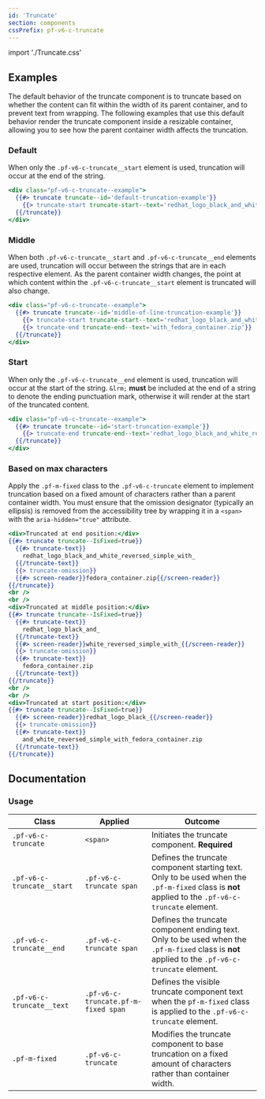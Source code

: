 ```yaml
---
id: 'Truncate'
section: components
cssPrefix: pf-v6-c-truncate
---
```


import './Truncate.css'

## Examples

The default behavior of the truncate component is to truncate based on whether the content can fit within the width of its parent container, and to prevent text from wrapping. The following examples that use this default behavior render the truncate component inside a resizable container, allowing you to see how the parent container width affects the truncation.

### Default

When only the `.pf-v6-c-truncate__start` element is used, truncation will occur at the end of the string.

```hbs
<div class="pf-v6-c-truncate--example">
  {{#> truncate truncate--id='default-truncation-example'}}
    {{> truncate-start truncate-start--text='redhat_logo_black_and_white_reversed_simple_with_fedora_container.zip'}}
  {{/truncate}}
</div>
```

### Middle

When both `.pf-v6-c-truncate__start` and `.pf-v6-c-truncate__end` elements are used, truncation will occur between the strings that are in each respective element. As the parent container width changes, the point at which content within the `.pf-v6-c-truncate__start` element is truncated will also change.

```hbs
<div class="pf-v6-c-truncate--example">
  {{#> truncate truncate--id='middle-of-line-truncation-example'}}
    {{> truncate-start truncate-start--text='redhat_logo_black_and_white_reversed_simple_'}}
    {{> truncate-end truncate-end--text='with_fedora_container.zip'}}
  {{/truncate}}
</div>
```

### Start

When only the `.pf-v6-c-truncate__end` element is used, truncation will occur at the start of the string. `&lrm;` **must** be included at the end of a string to denote the ending punctuation mark, otherwise it will render at the start of the truncated content.

```hbs
<div class="pf-v6-c-truncate--example">
  {{#> truncate truncate--id='start-truncation-example'}}
    {{> truncate-end truncate-end--text='redhat_logo_black_and_white_reversed_simple_with_fedora_container.zip'}}
  {{/truncate}}
</div>
```

### Based on max characters

Apply the `.pf-m-fixed` class to the `.pf-v6-c-truncate` element to implement truncation based on a fixed amount of characters rather than a parent container width. You must ensure that the omission designator (typically an ellipsis) is removed from the accessibility tree by wrapping it in a `<span>` with the `aria-hidden="true"` attribute.

```hbs
<div>Truncated at end position:</div>
{{#> truncate truncate--IsFixed=true}}
  {{#> truncate-text}}
    redhat_logo_black_and_white_reversed_simple_with_
  {{/truncate-text}}
  {{> truncate-omission}}
  {{#> screen-reader}}fedora_container.zip{{/screen-reader}}
{{/truncate}}
<br />
<br />
<div>Truncated at middle position:</div>
{{#> truncate truncate--IsFixed=true}}
  {{#> truncate-text}}
    redhat_logo_black_and_
  {{/truncate-text}}
  {{#> screen-reader}}white_reversed_simple_with_{{/screen-reader}}
  {{> truncate-omission}}
  {{#> truncate-text}}
    fedora_container.zip
  {{/truncate-text}}
{{/truncate}}
<br />
<br />
<div>Truncated at start position:</div>
{{#> truncate truncate--IsFixed=true}}
  {{#> screen-reader}}redhat_logo_black_{{/screen-reader}}
  {{> truncate-omission}}
  {{#> truncate-text}}
    and_white_reversed_simple_with_fedora_container.zip
  {{/truncate-text}}
{{/truncate}}
```

## Documentation

### Usage

| Class | Applied | Outcome |
| -- | -- | -- |
| `.pf-v6-c-truncate` | `<span>` | Initiates the truncate component. **Required** |
| `.pf-v6-c-truncate__start` | `.pf-v6-c-truncate span` | Defines the truncate component starting text. Only to be used when the `.pf-m-fixed` class is **not** applied to the `.pf-v6-c-truncate` element. |
| `.pf-v6-c-truncate__end` | `.pf-v6-c-truncate span` | Defines the truncate component ending text. Only to be used when the `.pf-m-fixed` class is **not** applied to the `.pf-v6-c-truncate` element. |
| `.pf-v6-c-truncate__text` | `.pf-v6-c-truncate.pf-m-fixed span` | Defines the visible truncate component text when the `pf-m-fixed` class is applied to the `.pf-v6-c-truncate` element. |
| `.pf-m-fixed` | `.pf-v6-c-truncate` | Modifies the truncate component to base truncation on a fixed amount of characters rather than container width. |
